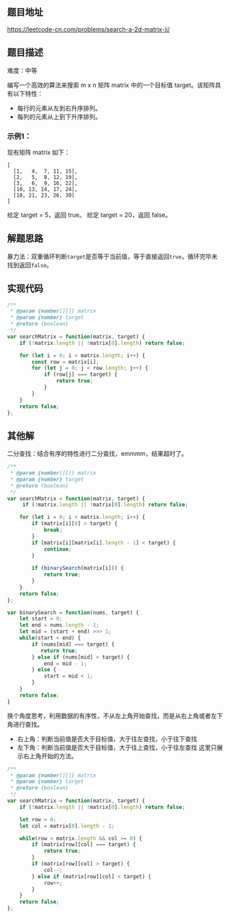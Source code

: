 ## 题目地址

https://leetcode-cn.com/problems/search-a-2d-matrix-ii/

## 题目描述

难度：中等

编写一个高效的算法来搜索 m x n 矩阵 matrix 中的一个目标值 target。该矩阵具有以下特性：
- 每行的元素从左到右升序排列。
- 每列的元素从上到下升序排列。

### 示例1：

现有矩阵 matrix 如下：
```
[
  [1,   4,  7, 11, 15],
  [2,   5,  8, 12, 19],
  [3,   6,  9, 16, 22],
  [10, 13, 14, 17, 24],
  [18, 21, 23, 26, 30]
]
```
给定 target = 5，返回 true。
给定 target = 20，返回 false。

## 解题思路

暴力法：双重循环判断`target`是否等于当前值，等于直接返回`true`，循环完毕未找到返回`false`。

## 实现代码

```js
/**
 * @param {number[][]} matrix
 * @param {number} target
 * @return {boolean}
 */
var searchMatrix = function(matrix, target) {
    if (!matrix.length || !matrix[0].length) return false;

    for (let i = 0; i < matrix.length; i++) {
        const row = matrix[i];
        for (let j = 0; j < row.length; j++) {
            if (row[j] === target) {
                return true;
            }
        }
    }
    return false;
};
```

## 其他解

二分查找：结合有序的特性进行二分查找，emmmm，结果超时了。

```js
/**
 * @param {number[][]} matrix
 * @param {number} target
 * @return {boolean}
 */
var searchMatrix = function(matrix, target) {
     if (!matrix.length || !matrix[0].length) return false;

    for (let i = 0; i < matrix.length; i++) {
        if (matrix[i][0] > target) {
            break;
        }
        if (matrix[i][matrix[i].length - 1] < target) {
            continue;
        }
    
        if (binarySearch(matrix[i])) {
            return true;
        }
    }
    return false;
};

var binarySearch = function(nums, target) {
    let start = 0;
    let end = nums.length - 1;
    let mid = (start + end) >>> 1;
    while(start < end) {
        if (nums[mid] === target) {
           return true; 
        } else if (nums[mid] > target) {
            end = mid - 1;
        } else {
            start = mid + 1;
        }
    }
    return false;
}
```

换个角度思考，利用数据的有序性，不从左上角开始查找，而是从右上角或者左下角进行查找。
- 右上角：判断当前值是否大于目标值，大于往左查找，小于往下查找
- 左下角：判断当前值是否大于目标值，大于往上查找，小于往左查找
这里只展示右上角开始的方法。
```js
/**
 * @param {number[][]} matrix
 * @param {number} target
 * @return {boolean}
 */
var searchMatrix = function(matrix, target) {
    if (!matrix.length || !matrix[0].length) return false;

    let row = 0;
    let col = matrix[0].length - 1;

    while(row < matrix.length && col >= 0) {
        if (matrix[row][col] === target) {
            return true;
        } 
        if (matrix[row][col] > target) {
            col--;
        } else if (matrix[row][col] < target) {
            row++;
        }
    }
    return false;
};
```